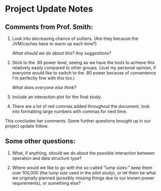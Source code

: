 # Project Update Notes

## Comments from Prof. Smith:

1. Look into decreasing chance of outliers. (Are they because the JVM/caches
   have to warm up each time?)

    _What should we do about this? Any suggestions?_

1. Stick to the .95 power level, seeing as we have the tools to achieve this
   relatively easily compared to other groups. (Just my personal opinion, if
   everyone would like to switch to the .80 power because of convenience I'm
   perfectly fine with this too.)

    _What does everyone else think?_

1. Include an interaction plot for the final study.

1. There are a lot of red commas added throughout the document, look into
   formatting large numbers with commas for next time.

This concludes her comments. Some further questions brought up in our project update follow.

## Some other questions:

1. What, if anything, should we do about the possible interaction between
   operation and data structure type?

1. Where would we like to go with the so-called "lump sizes:" keep them over
   100,000 (the lump size used in the pilot study), or let them be what we
   originally planned (possibly missing things due to our known power
   requirements), or something else?

